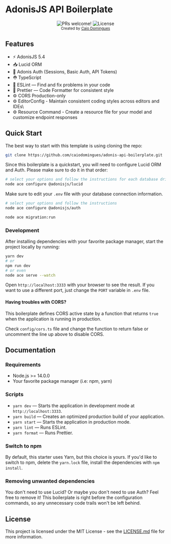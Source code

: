# AdonisJS API Boilerplate

<div align="center">
  <img src="https://img.shields.io/static/v1?label=PRs&message=welcome&style=flat-square&color=5e17eb&labelColor=000000" alt="PRs welcome!" />

  <img alt="License" src="">
</div>

<div align="center">
  <sub>Created by <a href="https://twitter.com/caiodomingues">Caio Domingues</a></sub>
</div>

## Features

- ⚡️ AdonisJS 5.4
- 📥 Lucid ORM
- 🔐 Adonis Auth (Sessions, Basic Auth, API Tokens)
- ⛑ TypeScript
- 📏 ESLint — Find and fix problems in your code
- 💖 Prettier — Code Formatter for consistent style
- ⚙️ CORS Production-only
- ⚙️ EditorConfig - Maintain consistent coding styles across editors and IDEs\
- ⚙️ Resource Command - Create a resource file for your model and customize endpoint responses

## Quick Start

The best way to start with this template is using cloning the repo:

```bash
git clone https://github.com/caiodomingues/adonis-api-boilerplate.git
```

Since this boilerplate is a quickstart, you will need to configure Lucid ORM and Auth. Please make sure to do it in that order:

```bash
# select your options and follow the instructions for each database driver.
node ace configure @adonisjs/lucid
```

Make sure to edit your `.env` file with your database connection information.

```bash
# select your options and follow the instructions
node ace configure @adonisjs/auth

node ace migration:run
```

### Development

After installing dependencies with your favorite package manager, start the project locally by running:

```bash
yarn dev
# or
npm run dev
# or even
node ace serve --watch
```

Open `http://localhost:3333` with your browser to see the result. If you want to use a different port, just change the `PORT` variable in `.env` file.

#### Having troubles with CORS?

This boilerplate defines CORS active state by a function that returns `true` when the application is running in production.

Check `config/cors.ts` file and change the function to return false or uncomment the line up above to disable CORS.

## Documentation

### Requirements

- Node.js >= 14.0.0
- Your favorite package manager (i.e: npm, yarn)

### Scripts

- `yarn dev` — Starts the application in development mode at `http://localhost:3333`.
- `yarn build` — Creates an optimized production build of your application.
- `yarn start` — Starts the application in production mode.
- `yarn lint` — Runs ESLint.
- `yarn format` — Runs Prettier.

### Switch to npm

By default, this starter uses Yarn, but this choice is yours. If you'd like to switch to npm, delete the `yarn.lock` file, install the dependencies with `npm install`.

### Removing unwanted dependencies

You don't need to use Lucid? Or maybe you don't need to use Auth? Feel free to remove it! This boilerplate is right before the configuration commands, so any unnecessary code trails won't be left behind.

## License

This project is licensed under the MIT License - see the [LICENSE.md](LICENSE.md) file for more information.
